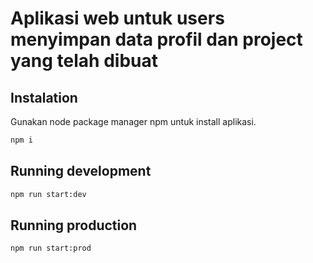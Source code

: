 # Aplikasi web untuk users menyimpan data profil dan project yang telah dibuat 


## Instalation
Gunakan node package manager npm untuk install aplikasi.
``` bash
npm i
```

## Running development
``` bash
npm run start:dev
```

## Running production
``` bash
npm run start:prod
```